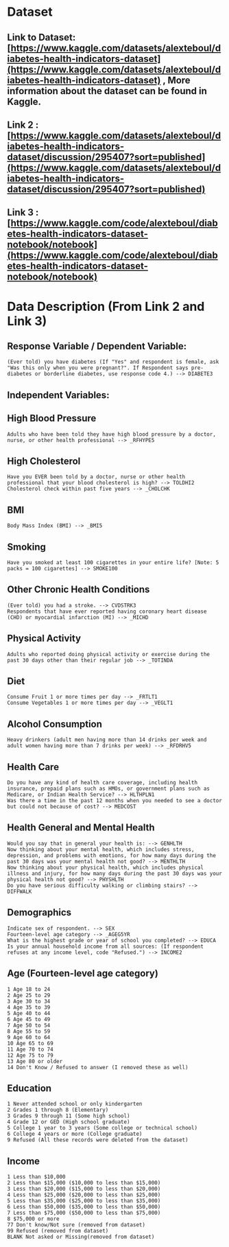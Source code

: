 # Dataset

## Link to Dataset: [https://www.kaggle.com/datasets/alexteboul/diabetes-health-indicators-dataset](https://www.kaggle.com/datasets/alexteboul/diabetes-health-indicators-dataset) , More information about the dataset can be found in Kaggle.

## Link 2 : [https://www.kaggle.com/datasets/alexteboul/diabetes-health-indicators-dataset/discussion/295407?sort=published](https://www.kaggle.com/datasets/alexteboul/diabetes-health-indicators-dataset/discussion/295407?sort=published)

## Link 3 : [https://www.kaggle.com/code/alexteboul/diabetes-health-indicators-dataset-notebook/notebook](https://www.kaggle.com/code/alexteboul/diabetes-health-indicators-dataset-notebook/notebook)

# Data Description (From Link 2 and Link 3)

## Response Variable / Dependent Variable:

```
(Ever told) you have diabetes (If "Yes" and respondent is female, ask "Was this only when you were pregnant?". If Respondent says pre-diabetes or borderline diabetes, use response code 4.) --> DIABETE3
```

## Independent Variables:

## High Blood Pressure

```
Adults who have been told they have high blood pressure by a doctor, nurse, or other health professional --> _RFHYPE5
```

## High Cholesterol

```
Have you EVER been told by a doctor, nurse or other health professional that your blood cholesterol is high? --> TOLDHI2
Cholesterol check within past five years --> _CHOLCHK
```

## BMI

```
Body Mass Index (BMI) --> _BMI5
```

## Smoking

```
Have you smoked at least 100 cigarettes in your entire life? [Note: 5 packs = 100 cigarettes] --> SMOKE100
```

## Other Chronic Health Conditions

```
(Ever told) you had a stroke. --> CVDSTRK3
Respondents that have ever reported having coronary heart disease (CHD) or myocardial infarction (MI) --> _MICHD
```

## Physical Activity

```
Adults who reported doing physical activity or exercise during the past 30 days other than their regular job --> _TOTINDA
```

## Diet

```
Consume Fruit 1 or more times per day --> _FRTLT1
Consume Vegetables 1 or more times per day --> _VEGLT1
```

## Alcohol Consumption

```
Heavy drinkers (adult men having more than 14 drinks per week and adult women having more than 7 drinks per week) --> _RFDRHV5
```

## Health Care

```
Do you have any kind of health care coverage, including health insurance, prepaid plans such as HMOs, or government plans such as Medicare, or Indian Health Service? --> HLTHPLN1
Was there a time in the past 12 months when you needed to see a doctor but could not because of cost? --> MEDCOST
```

## Health General and Mental Health

```
Would you say that in general your health is: --> GENHLTH
Now thinking about your mental health, which includes stress, depression, and problems with emotions, for how many days during the past 30 days was your mental health not good? --> MENTHLTH
Now thinking about your physical health, which includes physical illness and injury, for how many days during the past 30 days was your physical health not good? --> PHYSHLTH
Do you have serious difficulty walking or climbing stairs? --> DIFFWALK
```

## Demographics

```
Indicate sex of respondent. --> SEX
Fourteen-level age category --> _AGEG5YR
What is the highest grade or year of school you completed? --> EDUCA
Is your annual household income from all sources: (If respondent refuses at any income level, code "Refused.") --> INCOME2
```

## Age (Fourteen-level age category)

```
1 Age 18 to 24
2 Age 25 to 29
3 Age 30 to 34
4 Age 35 to 39
5 Age 40 to 44
6 Age 45 to 49
7 Age 50 to 54
8 Age 55 to 59
9 Age 60 to 64
10 Age 65 to 69
11 Age 70 to 74
12 Age 75 to 79
13 Age 80 or older
14 Don't Know / Refused to answer (I removed these as well)
```

## Education

```
1 Never attended school or only kindergarten
2 Grades 1 through 8 (Elementary)
3 Grades 9 through 11 (Some high school)
4 Grade 12 or GED (High school graduate)
5 College 1 year to 3 years (Some college or technical school)
6 College 4 years or more (College graduate)
9 Refused (All these records were deleted from the dataset)
```

## Income

```
1 Less than $10,000
2 Less than $15,000 ($10,000 to less than $15,000)
3 Less than $20,000 ($15,000 to less than $20,000)
4 Less than $25,000 ($20,000 to less than $25,000)
5 Less than $35,000 ($25,000 to less than $35,000)
6 Less than $50,000 ($35,000 to less than $50,000)
7 Less than $75,000 ($50,000 to less than $75,000)
8 $75,000 or more
77 Don't know/Not sure (removed from dataset)
99 Refused (removed from dataset)
BLANK Not asked or Missing(removed from dataset)
```
